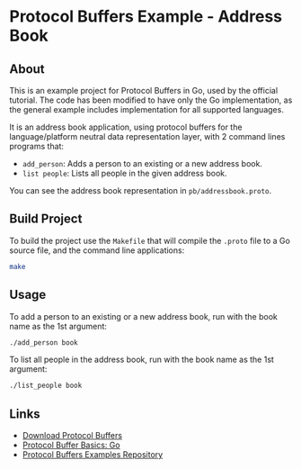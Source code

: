 # Protocol Buffers Example - Address Book

## About

This is an example project for Protocol Buffers in Go, used by the official tutorial.
The code has been modified to have only the Go implementation, as the general example includes implementation for all supported languages.

It is an address book application, using protocol buffers for the language/platform neutral data representation layer, with 2 command lines programs that:

- `add_person`: Adds a person to an existing or a new address book.
- `list people`: Lists all people in the given address book.

You can see the address book representation in `pb/addressbook.proto`.

## Build Project

To build the project use the `Makefile` that will compile the `.proto` file to a Go source file, and the command line applications:

```bash
make
```

## Usage

To add a person to an existing or a new address book, run with the book name as the 1st argument:

```bash
./add_person book
```

To list all people in the address book, run with the book name as the 1st argument:

```bash
./list_people book
```

## Links

- [Download Protocol Buffers](https://developers.google.com/protocol-buffers/docs/downloads)
- [Protocol Buffer Basics: Go](https://developers.google.com/protocol-buffers/docs/gotutorial)
- [Protocol Buffers Examples Repository](https://github.com/protocolbuffers/protobuf/tree/main/examples)
